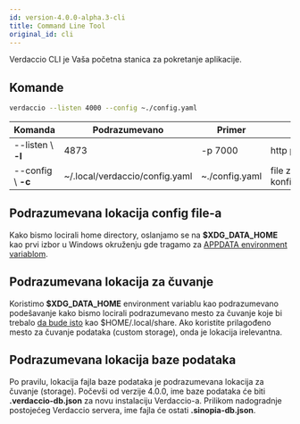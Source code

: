 ```yaml
---
id: version-4.0.0-alpha.3-cli
title: Command Line Tool
original_id: cli
---
```


Verdaccio CLI je Vaša početna stanica za pokretanje aplikacije.

## Komande

```bash
verdaccio --listen 4000 --config ~./config.yaml
```

| Komanda            | Podrazumevano                  | Primer         | Opis                   |
| ------------------ | ------------------------------ | -------------- | ---------------------- |
| --listen \ **-l** | 4873                           | -p 7000        | http port              |
| --config \ **-c** | ~/.local/verdaccio/config.yaml | ~./config.yaml | file za konfigurisanje |

## Podrazumevana lokacija config file-a

Kako bismo locirali home directory, oslanjamo se na **$XDG_DATA_HOME** kao prvi izbor u Windows okruženju gde tragamo za [APPDATA environment variablom](https://www.howtogeek.com/318177/what-is-the-appdata-folder-in-windows/).

## Podrazumevana lokacija za čuvanje

Koristimo **$XDG_DATA_HOME** environment variablu kao podrazumevano podešavanje kako bismo locirali podrazumevano mesto za čuvanje koje bi trebalo [da bude isto](https://askubuntu.com/questions/538526/is-home-local-share-the-default-value-for-xdg-data-home-in-ubuntu-14-04) kao $HOME/.local/share. Ako koristite prilagođeno mesto za čuvanje podataka (custom storage), onda je lokacija irelevantna.

## Podrazumevana lokacija baze podataka

Po pravilu, lokacija fajla baze podataka je podrazumevana lokacija za čuvanje (storage). Počevši od verzije 4.0.0, ime baze podataka će biti **.verdaccio-db.json** za novu instalaciju Verdaccio-a. Prilikom nadogradnje postojećeg Verdaccio servera, ime fajla će ostati **.sinopia-db.json**.